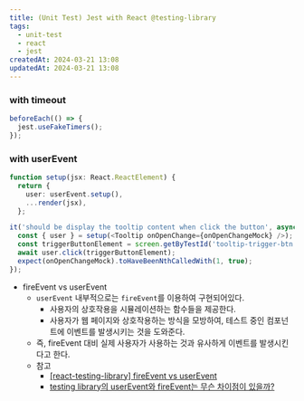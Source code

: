 ```yaml
---
title: (Unit Test) Jest with React @testing-library
tags:
  - unit-test
  - react
  - jest
createdAt: 2024-03-21 13:08
updatedAt: 2024-03-21 13:08
---
```


### with timeout

```typescript
beforeEach(() => {
  jest.useFakeTimers();
});
```

### with userEvent

```typescript
function setup(jsx: React.ReactElement) {
  return {
    user: userEvent.setup(),
    ...render(jsx),
  };

it('should be display the tooltip content when click the button', async () => {
  const { user } = setup(<Tooltip onOpenChange={onOpenChangeMock} />);
  const triggerButtonElement = screen.getByTestId('tooltip-trigger-btn');
  await user.click(triggerButtonElement);
  expect(onOpenChangeMock).toHaveBeenNthCalledWith(1, true);
});
```

- fireEvent vs userEvent
  - `userEvent` 내부적으로는 `fireEvent`를 이용하여 구현되어있다.
    - 사용자의 상호작용을 시뮬레이션하는 함수들을 제공한다.
    - 사용자가 웹 페이지와 상호작용하는 방식을 모방하여, 테스트 중인 컴포넌트에 이벤트를 발생시키는 것을 도와준다.
  - 즉, fireEvent 대비 실제 사용자가 사용하는 것과 유사하게 이벤트를 발생시킨다고 한다.
  - 참고
    - [[react-testing-library] fireEvent vs userEvent](https://velog.io/@pds0309/react-testing-library-fireEvent-vs-userEvent)
    - [testing library의 userEvent와 fireEvent는 무슨 차이점이 있을까?](https://dev.classmethod.jp/articles/difference-between-user-event-and-fire-event/)
